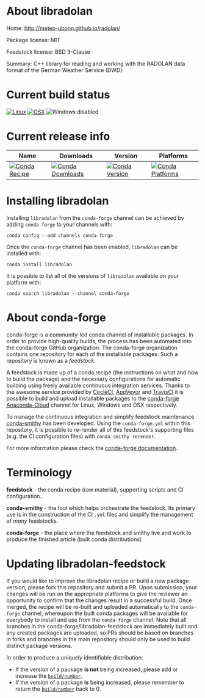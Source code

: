 About libradolan
================

Home: http://meteo-ubonn.github.io/radolan/

Package license: MIT

Feedstock license: BSD 3-Clause

Summary: C++ library for reading and working with the RADOLAN data format of the German Weather Service (DWD).



Current build status
====================

[![Linux](https://img.shields.io/circleci/project/github/conda-forge/libradolan-feedstock/master.svg?label=Linux)](https://circleci.com/gh/conda-forge/libradolan-feedstock)
[![OSX](https://img.shields.io/travis/conda-forge/libradolan-feedstock/master.svg?label=macOS)](https://travis-ci.org/conda-forge/libradolan-feedstock)
![Windows disabled](https://img.shields.io/badge/Windows-disabled-lightgrey.svg)

Current release info
====================

| Name | Downloads | Version | Platforms |
| --- | --- | --- | --- |
| [![Conda Recipe](https://img.shields.io/badge/recipe-libradolan-green.svg)](https://anaconda.org/conda-forge/libradolan) | [![Conda Downloads](https://img.shields.io/conda/dn/conda-forge/libradolan.svg)](https://anaconda.org/conda-forge/libradolan) | [![Conda Version](https://img.shields.io/conda/vn/conda-forge/libradolan.svg)](https://anaconda.org/conda-forge/libradolan) | [![Conda Platforms](https://img.shields.io/conda/pn/conda-forge/libradolan.svg)](https://anaconda.org/conda-forge/libradolan) |

Installing libradolan
=====================

Installing `libradolan` from the `conda-forge` channel can be achieved by adding `conda-forge` to your channels with:

```
conda config --add channels conda-forge
```

Once the `conda-forge` channel has been enabled, `libradolan` can be installed with:

```
conda install libradolan
```

It is possible to list all of the versions of `libradolan` available on your platform with:

```
conda search libradolan --channel conda-forge
```


About conda-forge
=================

conda-forge is a community-led conda channel of installable packages.
In order to provide high-quality builds, the process has been automated into the
conda-forge GitHub organization. The conda-forge organization contains one repository
for each of the installable packages. Such a repository is known as a *feedstock*.

A feedstock is made up of a conda recipe (the instructions on what and how to build
the package) and the necessary configurations for automatic building using freely
available continuous integration services. Thanks to the awesome service provided by
[CircleCI](https://circleci.com/), [AppVeyor](http://www.appveyor.com/)
and [TravisCI](https://travis-ci.org/) it is possible to build and upload installable
packages to the [conda-forge](https://anaconda.org/conda-forge)
[Anaconda-Cloud](http://docs.anaconda.org/) channel for Linux, Windows and OSX respectively.

To manage the continuous integration and simplify feedstock maintenance
[conda-smithy](http://github.com/conda-forge/conda-smithy) has been developed.
Using the ``conda-forge.yml`` within this repository, it is possible to re-render all of
this feedstock's supporting files (e.g. the CI configuration files) with ``conda smithy rerender``.

For more information please check the [conda-forge documentation](https://conda-forge.org/docs/).

Terminology
===========

**feedstock** - the conda recipe (raw material), supporting scripts and CI configuration.

**conda-smithy** - the tool which helps orchestrate the feedstock.
                   Its primary use is in the construction of the CI ``.yml`` files
                   and simplify the management of *many* feedstocks.

**conda-forge** - the place where the feedstock and smithy live and work to
                  produce the finished article (built conda distributions)


Updating libradolan-feedstock
=============================

If you would like to improve the libradolan recipe or build a new
package version, please fork this repository and submit a PR. Upon submission,
your changes will be run on the appropriate platforms to give the reviewer an
opportunity to confirm that the changes result in a successful build. Once
merged, the recipe will be re-built and uploaded automatically to the
`conda-forge` channel, whereupon the built conda packages will be available for
everybody to install and use from the `conda-forge` channel.
Note that all branches in the conda-forge/libradolan-feedstock are
immediately built and any created packages are uploaded, so PRs should be based
on branches in forks and branches in the main repository should only be used to
build distinct package versions.

In order to produce a uniquely identifiable distribution:
 * If the version of a package **is not** being increased, please add or increase
   the [``build/number``](http://conda.pydata.org/docs/building/meta-yaml.html#build-number-and-string).
 * If the version of a package **is** being increased, please remember to return
   the [``build/number``](http://conda.pydata.org/docs/building/meta-yaml.html#build-number-and-string)
   back to 0.